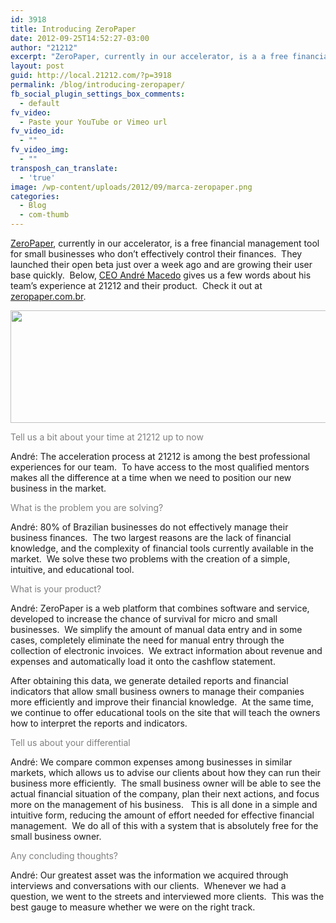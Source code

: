 ```yaml
---
id: 3918
title: Introducing ZeroPaper
date: 2012-09-25T14:52:27-03:00
author: "21212"
excerpt: "ZeroPaper, currently in our accelerator, is a a free financial management tool for small businesses who don't effectively control their finances.  They launched their open beta just over a week ago and are growing their user base quickly.  Below, CEO André Macedo gives us a few words about their time at 21212 and their product."
layout: post
guid: http://local.21212.com/?p=3918
permalink: /blog/introducing-zeropaper/
fb_social_plugin_settings_box_comments:
  - default
fv_video:
  - Paste your YouTube or Vimeo url
fv_video_id:
  - ""
fv_video_img:
  - ""
transposh_can_translate:
  - 'true'
image: /wp-content/uploads/2012/09/marca-zeropaper.png
categories:
  - Blog
  - com-thumb
---
```

[ZeroPaper](http://zeropaper.com.br), currently in our accelerator, is a free financial management tool for small businesses who don&#8217;t effectively control their finances.  They launched their open beta just over a week ago and are growing their user base quickly.  Below, [CEO André Macedo](http://local.21212.com/companies/zero-paper/) gives us a few words about his team&#8217;s experience at 21212 and their product.  Check it out at [zeropaper.com.br](http://zeropaper.com.br).

[<img class="aligncenter size-full wp-image-3937" title="logo-zeropaper-wide" src="http://local.21212.com/wp-content/uploads/2012/09/logo-zeropaper-wide.png" alt="" width="540" height="180" srcset="http://localhost:8080/wp-content/uploads/2012/09/logo-zeropaper-wide.png 540w, http://localhost:8080/wp-content/uploads/2012/09/logo-zeropaper-wide-300x100.png 300w" sizes="(max-width: 540px) 100vw, 540px" />](http://local.21212.com/wp-content/uploads/2012/09/logo-zeropaper-wide.png)

<span style="color: #808080;">Tell us a bit about your time at 21212 up to now</span>

André: The acceleration process at 21212 is among the best professional experiences for our team.  To have access to the most qualified mentors makes all the difference at a time when we need to position our new business in the market.

<span style="color: #808080;">What is the problem you are solving?</span>

André: 80% of Brazilian businesses do not effectively manage their business finances.  The two largest reasons are the lack of financial knowledge, and the complexity of financial tools currently available in the market.  We solve these two problems with the creation of a simple, intuitive, and educational tool.

<span style="color: #808080;">What is your product?</span>

André: ZeroPaper is a web platform that combines software and service, developed to increase the chance of survival for micro and small businesses.  We simplify the amount of manual data entry and in some cases, completely eliminate the need for manual entry through the collection of electronic invoices.  We extract information about revenue and expenses and automatically load it onto the cashflow statement.

After obtaining this data, we generate detailed reports and financial indicators that allow small business owners to manage their companies more efficiently and improve their financial knowledge.  At the same time, we continue to offer educational tools on the site that will teach the owners how to interpret the reports and indicators.

<span style="color: #808080;">Tell us about your differential</span>

André: We compare common expenses among businesses in similar markets, which allows us to advise our clients about how they can run their business more efficiently.  The small business owner will be able to see the actual financial situation of the company, plan their next actions, and focus more on the management of his business.   This is all done in a simple and intuitive form, reducing the amount of effort needed for effective financial management.  We do all of this with a system that is absolutely free for the small business owner.

<span style="color: #808080;">Any concluding thoughts?</span>

André: Our greatest asset was the information we acquired through interviews and conversations with our clients.  Whenever we had a question, we went to the streets and interviewed more clients.  This was the best gauge to measure whether we were on the right track.